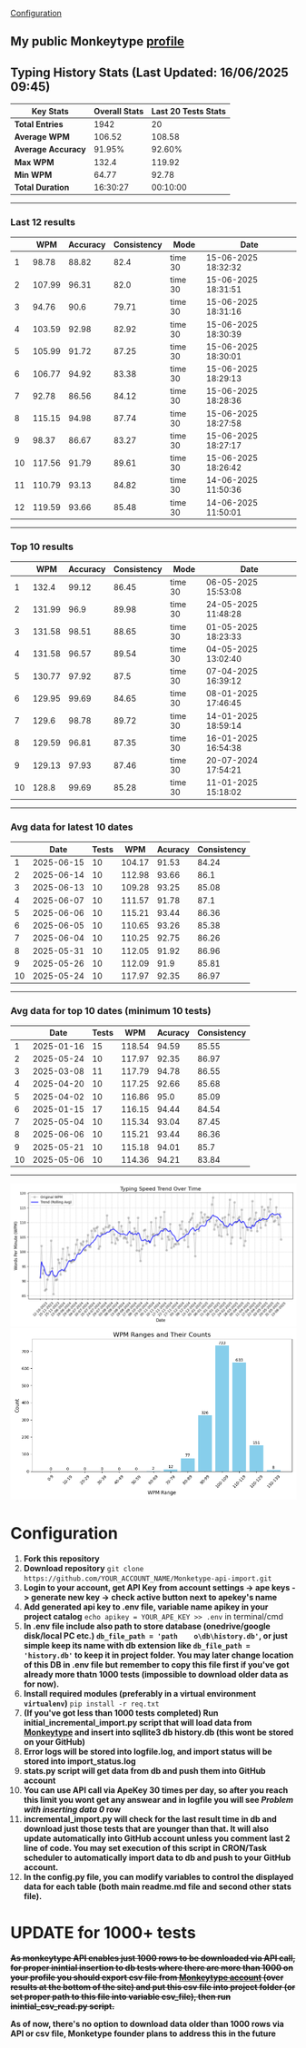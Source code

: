 
[Configuration](#configuration)
## My public Monkeytype [profile](https://monkeytype.com/profile/zp14)


        
## Typing History Stats (Last Updated: 16/06/2025 09:45)

| **Key Stats**               | **Overall Stats**       | **Last 20 Tests Stats**  |
|--------------------------|-------------------------|--------------------------|
| **Total Entries**        | 1942           | 20                       |
| **Average WPM**          | 106.52           | 108.58    |
| **Average Accuracy**     | 91.95%          | 92.60%   |
| **Max WPM**              | 132.4               | 119.92        |
| **Min WPM**              | 64.77               | 92.78                        |
| **Total Duration**       | 16:30:27        | 00:10:00                        |


---

### Last 12 results

| | WPM | Accuracy | Consistency | Mode | Date |
| --- | --- | -------- | ----------- | ---- | --------- |
| 1 | 98.78 | 88.82 | 82.4 | time 30 | 15-06-2025 18:32:32 |
| 2 | 107.99 | 96.31 | 82.0 | time 30 | 15-06-2025 18:31:51 |
| 3 | 94.76 | 90.6 | 79.71 | time 30 | 15-06-2025 18:31:16 |
| 4 | 103.59 | 92.98 | 82.92 | time 30 | 15-06-2025 18:30:39 |
| 5 | 105.99 | 91.72 | 87.25 | time 30 | 15-06-2025 18:30:01 |
| 6 | 106.77 | 94.92 | 83.38 | time 30 | 15-06-2025 18:29:13 |
| 7 | 92.78 | 86.56 | 84.12 | time 30 | 15-06-2025 18:28:36 |
| 8 | 115.15 | 94.98 | 87.74 | time 30 | 15-06-2025 18:27:58 |
| 9 | 98.37 | 86.67 | 83.27 | time 30 | 15-06-2025 18:27:17 |
| 10 | 117.56 | 91.79 | 89.61 | time 30 | 15-06-2025 18:26:42 |
| 11 | 110.79 | 93.13 | 84.82 | time 30 | 14-06-2025 11:50:36 |
| 12 | 119.59 | 93.66 | 85.48 | time 30 | 14-06-2025 11:50:01 |


 --- 

### Top 10 results

| | WPM | Accuracy | Consistency | Mode | Date |
| --- | --- | -------- | ----------- | ---- | --------- |
| 1 | 132.4 | 99.12 | 86.45 | time 30 | 06-05-2025 15:53:08 |
| 2 | 131.99 | 96.9 | 89.98 | time 30 | 24-05-2025 11:48:28 |
| 3 | 131.58 | 98.51 | 88.65 | time 30 | 01-05-2025 18:23:33 |
| 4 | 131.58 | 96.57 | 89.54 | time 30 | 04-05-2025 13:02:40 |
| 5 | 130.77 | 97.92 | 87.5 | time 30 | 07-04-2025 16:39:12 |
| 6 | 129.95 | 99.69 | 84.65 | time 30 | 08-01-2025 17:46:45 |
| 7 | 129.6 | 98.78 | 89.72 | time 30 | 14-01-2025 18:59:14 |
| 8 | 129.59 | 96.81 | 87.35 | time 30 | 16-01-2025 16:54:38 |
| 9 | 129.13 | 97.93 | 87.46 | time 30 | 20-07-2024 17:54:21 |
| 10 | 128.8 | 99.69 | 85.28 | time 30 | 11-01-2025 15:18:02 |


 --- 

### Avg data for latest 10 dates

| | Date | Tests | WPM | Acuracy | Consistency |
| --- | --- | -------- | ----------- | ---- | --------- |
| 1 | 2025-06-15 | 10 | 104.17 | 91.53 | 84.24 |
| 2 | 2025-06-14 | 10 | 112.98 | 93.66 | 86.1 |
| 3 | 2025-06-13 | 10 | 109.28 | 93.25 | 85.08 |
| 4 | 2025-06-07 | 10 | 111.57 | 91.78 | 87.1 |
| 5 | 2025-06-06 | 10 | 115.21 | 93.44 | 86.36 |
| 6 | 2025-06-05 | 10 | 110.65 | 93.26 | 85.38 |
| 7 | 2025-06-04 | 10 | 110.25 | 92.75 | 86.26 |
| 8 | 2025-05-31 | 10 | 112.05 | 91.92 | 86.96 |
| 9 | 2025-05-26 | 10 | 112.09 | 91.9 | 85.81 |
| 10 | 2025-05-24 | 10 | 117.97 | 92.35 | 86.97 |


 --- 

### Avg data for top 10 dates (minimum 10 tests)

| | Date | Tests | WPM | Acuracy | Consistency |
| --- | --- | -------- | ----------- | ---- | --------- |
| 1 | 2025-01-16 | 15 | 118.54 | 94.59 | 85.55 |
| 2 | 2025-05-24 | 10 | 117.97 | 92.35 | 86.97 |
| 3 | 2025-03-08 | 11 | 117.79 | 94.78 | 86.55 |
| 4 | 2025-04-20 | 10 | 117.25 | 92.66 | 85.68 |
| 5 | 2025-04-02 | 10 | 116.86 | 95.0 | 85.09 |
| 6 | 2025-01-15 | 17 | 116.15 | 94.44 | 84.54 |
| 7 | 2025-05-04 | 10 | 115.34 | 93.04 | 87.45 |
| 8 | 2025-06-06 | 10 | 115.21 | 93.44 | 86.36 |
| 9 | 2025-05-21 | 10 | 115.18 | 94.01 | 85.7 |
| 10 | 2025-05-06 | 10 | 114.36 | 94.21 | 83.84 |


 --- 


        
![speed trend](typing_speed_trend.png)
![counted chart](count_tests.png)
# Configuration
1. **Fork this repository** 
2. **Download repository** `git clone https://github.com/YOUR_ACCOUNT_NAME/Monketype-api-import.git`
3. **Login to your account, get API Key from account settings -> ape keys -> generate new key -> check active button next to apekey's name**
4. **Add generated api key to .env file, variable name apikey in your project catalog**  `echo apikey = YOUR_APE_KEY >> .env` in terminal/cmd
5. **In .env file include also path to store database (onedrive/google disk/local PC etc.) `db_file_path = 'path	o\db\history.db'`, or just simple keep its name with db extension like `db_file_path = 'history.db'` to keep it in project folder. You may later change location of this DB in .env file but remember to copy this file first if you've got already more thatn 1000 tests (impossible to download older data as for now).**
6. **Install required modules (preferably in a virtual environment `virtualenv`)** `pip install -r req.txt`
7. **(If you've got less than 1000 tests completed) Run initial_incremental_import.py script that will load data from [Monkeytype](https://monkeytype.com/) and insert into sqllite3 db history.db (this wont be stored on your GitHub)**
8. **Error logs will be stored into logfile.log, and import status will be stored into import_status.log**
9. **stats.py script will get data from db and push them into GitHub account**
10. **You can use API call via ApeKey 30 times per day, so after you reach this limit you wont get any answear and in logfile you will see *Problem with inserting data 0* row**
11. **incremental_import.py will check for the last result time in db and download just those tests that are younger than that. It will also update automatically into GitHub account unless you comment last 2 line of code. You may set execution of this script in CRON/Task scheduler to automatically import data to db and push to your GitHub account.**
12. **In the config.py file, you can modify variables to control the displayed data for each table (both main readme.md file and second other stats file).**

# UPDATE for 1000+ tests
    
~~**As monkeytype API enables just 1000 rows to be downloaded via API call, for proper inintial insertion to db tests where there are more than 1000 on your profile
you should export csv file from [Monkeytype account](https://monkeytype.com/account) (over results at the bottom of the site)
and put this csv file into project folder (or set proper path to this file into variable csv_file), then run inintial_csv_read.py script.**~~

**As of now, there's no option to download data older than 1000 rows via API or csv file, Monketype founder plans to address this in the future**
    
    